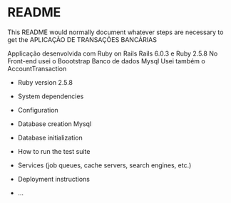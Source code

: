 # README

This README would normally document whatever steps are necessary to get the
 APLICAÇÃO DE TRANSAÇÕES BANCÁRIAS

Applicação desenvolvida com Ruby on Rails
Rails 6.0.3 e Ruby 2.5.8
No Front-end usei o Boootstrap
Banco de dados Mysql
Usei também o AccountTransaction 


* Ruby version
2.5.8
* System dependencies

* Configuration

* Database creation
Mysql
* Database initialization

* How to run the test suite

* Services (job queues, cache servers, search engines, etc.)

* Deployment instructions

* ...
